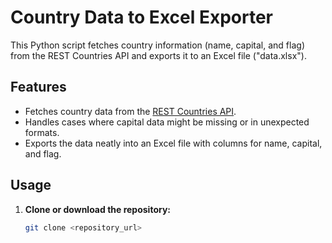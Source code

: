 # Country Data to Excel Exporter

This Python script fetches country information (name, capital, and flag) from the REST Countries API and exports it to an Excel file ("data.xlsx").

## Features

* Fetches country data from the [REST Countries API](https://restcountries.com).
* Handles cases where capital data might be missing or in unexpected formats.
* Exports the data neatly into an Excel file with columns for name, capital, and flag.

## Usage

1. **Clone or download the repository:**

   ```bash
   git clone <repository_url>